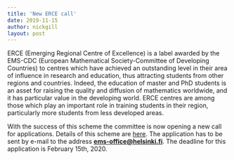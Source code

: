 ```yaml
---
title: 'New ERCE call'
date: 2019-11-15
author: nickgill
layout: post
---
```


ERCE (Emerging Regional Centre of Excellence) is a label awarded by the EMS-CDC
(European Mathematical Society-Committee of Developing Countries) to centres
which have achieved an outstanding level in their area of influence in research and
education, thus attracting students from other regions and countries. Indeed, the
education of master and PhD students is an asset for raising the quality and diffusion
of mathematics worldwide, and it has particular value in the developing world. ERCE
centres are among those which play an important role in training students in their
region, particularly more students from less developed areas.

With the success of this scheme the committee is now opening a new call for
applications. Details of this scheme are <a href = "/Call-ERCE-2020-EMS.pdf">here</a>. The application has to be sent by e-mail to the address **ems-office@helsinki.fi**. The deadline for this application is February 15th, 2020.
